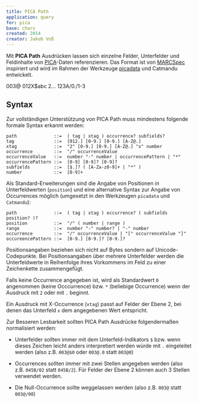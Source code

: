 ```yaml
---
title: PICA Path
application: query
for: pica
base: chars
created: 2014
creator: Jakob Voß
---
```


Mit **PICA Path** Ausdrücken lassen sich einzelne Felder, Unterfelder und Feldinhalte von [PICA](../pica)-Daten referenzieren. Das Format ist von [MARCSpec](marcspec) inspiriert und wird im Rahmen der Werkzeuge [picadata](https://metacpan.org/dist/PICA-Data/view/script/picadata) und Catmandu entwickelt.

<example title="Beispiele">
003@
012X$abc
2...
123A/0./1-3
</example>

## Syntax

Zur vollständigen Unterstützung von PICA Path muss mindestens folgende formale Syntax erkannt werden:

~~~
path              ::=  ( tag | xtag ) occurrence? subfields?
tag               ::=  [012.] [0-9.] [0-9.] [A-Z@.]
xtag              ::=  "2" [0-9.] [0-9.] [A-Z@.] "x" number
occurrence        ::=  "/" occurrenceValue
occurrenceValue   ::=  number "-" number | occurrencePattern | "*"
occurrencePattern ::=  [0-9] [0-9]? [0-9]?
subfields         ::=  [$.]? ( [A-Za-z0-9]+ | "*" )
number            ::=  [0-9]+
~~~

Als Standard-Erweiterungen sind die Angabe von Positionen in Unterfeldwerten (`position`) und eine alternative Syntax zur Angabe von Occurrences möglich (umgesetzt in den Werkzeugen `picadata` und `Catmandu`):

~~~
path              ::=  ( tag | xtag ) occurrence? ( subfields position? )?
position          ::=  "/" ( number | range ) 
range             ::=  number "-" number? | "-" number
occurrence        ::=  "/" occurrenceValue | "[" occurrenceValue "]"
occureencePattern ::=  [0-9.] [0-9.]? [0-9.]?
~~~

Positionsangaben beziehen sich nicht auf Bytes sondern auf Unicode-Codepunkte. Bei Positionsangaben über mehrere Unterfelder werden die Unterfeldwerte in Reihenfolge ihres Vorkommens im Feld zu einer Zeichenkette zusammengefügt.

Falls keine Occurrence angegeben ist, wird als Standardwert `0` angenommen (keine Occcurrence) bzw. `*` (beliebige Occurrence) wenn der Ausdruck mit `2` oder mit `.` beginnt.

Ein Ausdruck mit X-Occurrence (`xtag`) passt auf Felder der Ebene 2, bei denen das Unterfeld `x` dem angegebenen Wert entspricht.

Zur Besseren Lesbarkeit sollten PICA Path Ausdrücke folgendermaßen normalisiert werden:

* Unterfelder sollten immer mit dem Unterfeld-Indikators `$` bzw. wenn dieses Zeichen leicht anders interpretiert werden würde mit `.` eingeleitet werden (also z.B. `003@$0` oder `003@.0` statt `003@0`)

* Occurrences sollten immer mit zwei Stellen angegeben werden (also z.B. `045B/02` statt `045B/2`). Für Felder der Ebene 2 können auch 3 Stellen verwendet werden.

* Die Null-Occurrence sollte weggelassen werden (also z.B. `003@` statt `003@/00`)

